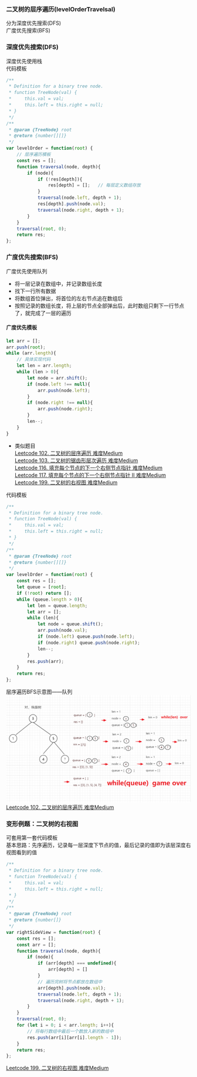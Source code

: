 ### 二叉树的层序遍历(levelOrderTravelsal)
分为深度优先搜索(DFS)  
广度优先搜索(BFS)  


### 深度优先搜索(DFS)  
深度优先使用栈  
代码模板

```javascript
/**
 * Definition for a binary tree node.
 * function TreeNode(val) {
 *     this.val = val;
 *     this.left = this.right = null;
 * }
 */
/**
 * @param {TreeNode} root
 * @return {number[][]}
 */
var levelOrder = function(root) {
    // 层序遍历模板
    const res = [];
    function traversal(node, depth){
        if (node){
            if (!res[depth]){
                res[depth] = [];   // 每层定义数组存放
            }
            traversal(node.left, depth + 1);
            res[depth].push(node.val);
            traversal(node.right, depth + 1);
        }
    }
    traversal(root, 0);
    return res;
};
```  

### 广度优先搜索(BFS)  
广度优先使用队列  
- 将一层记录在数组中，并记录数组长度  
- 找下一行所有数据  
- 将数组首位弹出，将首位的左右节点追在数组后  
- 按照记录的数组长度，将上层的节点全部弹出后，此时数组只剩下一行节点了，就完成了一层的遍历  

#### 广度优先模板  
```javascript
let arr = [];
arr.push(root);
while (arr.length){
    // 具体实现代码
    let len = arr.length;
    while (len > 0){
        let node = arr.shift();
        if (node.left !== null){
            arr.push(node.left);
        }
        if (node.right !== null){
            arr.push(node.right);
        }
        len--;
    }
}
```
- 类似题目  
[Leetcode 102. 二叉树的层序遍历 难度Medium](https://leetcode-cn.com/problems/binary-tree-level-order-traversal/)  
[Leetcode 103. 二叉树的锯齿形层次遍历 难度Medium](https://leetcode-cn.com/problems/binary-tree-zigzag-level-order-traversal/)    
[Leetcode 116. 填充每个节点的下一个右侧节点指针 难度Medium](https://leetcode-cn.com/problems/populating-next-right-pointers-in-each-node/)  
[Leetcode 117. 填充每个节点的下一个右侧节点指针 II 难度Medium](https://leetcode-cn.com/problems/populating-next-right-pointers-in-each-node-ii/)  
[Leetcode 199. 二叉树的右视图 难度Medium](https://leetcode-cn.com/problems/binary-tree-right-side-view/)



代码模板

```javascript
/**
 * Definition for a binary tree node.
 * function TreeNode(val) {
 *     this.val = val;
 *     this.left = this.right = null;
 * }
 */
/**
 * @param {TreeNode} root
 * @return {number[][]}
 */
var levelOrder = function(root) {
    const res = [];
    let queue = [root];  
    if (!root) return [];
    while (queue.length > 0){
        let len = queue.length;
        let arr = [];
        while (len){
            let node = queue.shift();
            arr.push(node.val);
            if (node.left) queue.push(node.left);
            if (node.right) queue.push(node.right);
            len--;
        }
        res.push(arr);
    }      
    return res;
};
```  
层序遍历BFS示意图——队列
![层序遍历BFS示意图——队列](https://github.com/Zpadger/Frontend/blob/master/Algorithm/res/%E5%B1%82%E5%BA%8F%E9%81%8D%E5%8E%86BFS.png)
[Leetcode 102. 二叉树的层序遍历 难度Medium](https://leetcode-cn.com/problems/binary-tree-level-order-traversal/)  

### 变形例题：二叉树的右视图  
可套用第一套代码模板  
基本思路：先序遍历，记录每一层深度下节点的值，最后记录的值即为该层深度右视图看到的值

```javascript
/**
 * Definition for a binary tree node.
 * function TreeNode(val) {
 *     this.val = val;
 *     this.left = this.right = null;
 * }
 */
/**
 * @param {TreeNode} root
 * @return {number[]}
 */
var rightSideView = function(root) {
    const res = [];
    const arr = [];
    function traversal(node, depth){
        if (node){
            if (arr[depth] === undefined){
                arr[depth] = []
            }
            // 遍历完树将节点都放在数组中
            arr[depth].push(node.val);
            traversal(node.left, depth + 1);
            traversal(node.right, depth + 1);
        }
    }
    traversal(root, 0);
    for (let i = 0; i < arr.length; i++){
        // 将每行数组中最后一个数放入新的数组中
        res.push(arr[i][arr[i].length - 1]);
    }
    return res;
};
```  
[Leetcode 199. 二叉树的右视图 难度Medium](https://leetcode-cn.com/problems/binary-tree-right-side-view/)
